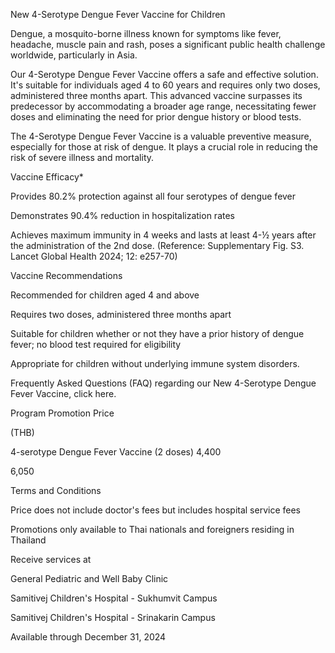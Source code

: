 New 4-Serotype Dengue Fever Vaccine for Children

Dengue, a mosquito-borne illness known for symptoms like fever,
headache, muscle pain and rash, poses a significant public health
challenge worldwide, particularly in Asia.

Our 4-Serotype Dengue Fever Vaccine offers a safe and effective
solution. It\'s suitable for individuals aged 4 to 60 years and requires
only two doses, administered three months apart. This advanced vaccine
surpasses its predecessor by accommodating a broader age range,
necessitating fewer doses and eliminating the need for prior dengue
history or blood tests.

The 4-Serotype Dengue Fever Vaccine is a valuable preventive measure,
especially for those at risk of dengue. It plays a crucial role in
reducing the risk of severe illness and mortality.

Vaccine Efficacy\*

Provides 80.2% protection against all four serotypes of dengue fever

Demonstrates 90.4% reduction in hospitalization rates

Achieves maximum immunity in 4 weeks and lasts at least 4-½ years after
the administration of the 2nd dose. (Reference: Supplementary Fig. S3.
Lancet Global Health 2024; 12: e257-70)

Vaccine Recommendations

Recommended for children aged 4 and above

Requires two doses, administered three months apart

Suitable for children whether or not they have a prior history of dengue
fever; no blood test required for eligibility

Appropriate for children without underlying immune system disorders.

Frequently Asked Questions (FAQ) regarding our New 4-Serotype Dengue
Fever Vaccine, click here.

Program Promotion Price

(THB)

4-serotype Dengue Fever Vaccine (2 doses) 4,400

6,050

Terms and Conditions

Price does not include doctor's fees but includes hospital service fees

Promotions only available to Thai nationals and foreigners residing in
Thailand

Receive services at

General Pediatric and Well Baby Clinic

Samitivej Children's Hospital - Sukhumvit Campus

Samitivej Children's Hospital - Srinakarin Campus

Available through December 31, 2024
